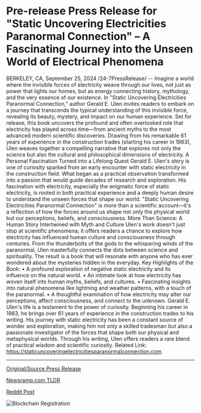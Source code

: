 # Pre-release Press Release for "Static Uncovering Electricities Paranormal Connection" – A Fascinating Journey into the Unseen World of Electrical Phenomena

BERKELEY, CA, September 25, 2024 /24-7PressRelease/ -- Imagine a world where the invisible forces of electricity weave through our lives, not just as power that lights our homes, but as energy connecting history, mythology, and the very essence of our existence. In "Static Uncovering Electricities Paranormal Connection," author Gerald E. Ulen invites readers to embark on a journey that transcends the typical understanding of this invisible force, revealing its beauty, mystery, and impact on our human experience.  Set for release, this book uncovers the profound and often overlooked role that electricity has played across time—from ancient myths to the most advanced modern scientific discoveries. Drawing from his remarkable 61 years of experience in the construction trades (starting his career in 1963), Ulen weaves together a compelling narrative that explores not only the science but also the cultural and philosophical dimensions of electricity.  A Personal Fascination Turned into a Lifelong Quest  Gerald E. Ulen's story is one of curiosity sparked from an early encounter with static electricity in the construction field. What began as a practical observation transformed into a passion that would guide decades of research and exploration. His fascination with electricity, especially the enigmatic force of static electricity, is rooted in both practical experience and a deeply human desire to understand the unseen forces that shape our world. "Static Uncovering Electricities Paranormal Connection" is more than a scientific account—it's a reflection of how the forces around us shape not only the physical world but our perceptions, beliefs, and consciousness.  More Than Science: A Human Story Intertwined with Myth and Culture  Ulen's work doesn't just stop at scientific phenomena; it offers readers a chance to explore how electricity has influenced human culture and consciousness through centuries. From the thunderbolts of the gods to the whispering winds of the paranormal, Ulen masterfully connects the dots between science and spirituality. The result is a book that will resonate with anyone who has ever wondered about the mysteries hidden in the everyday.  Key Highlights of the Book:  • A profound exploration of negative static electricity and its influence on the natural world. • An intimate look at how electricity has woven itself into human myths, beliefs, and cultures. • Fascinating insights into natural phenomena like lightning and weather patterns, with a touch of the paranormal. • A thoughtful examination of how electricity may alter our perceptions, affect consciousness, and connect to the unknown.  Gerald E. Ulen's life is a testament to the power of curiosity. Beginning his career in 1963, he brings over 61 years of experience in the construction trades to his writing. His journey with static electricity has been a constant source of wonder and exploration, making him not only a skilled tradesman but also a passionate investigator of the forces that shape both our physical and metaphysical worlds. Through his writing, Ulen offers readers a rare blend of practical wisdom and scientific curiosity.  Related Link: https://staticuncoveringelectricitiesparanormalconnection.com 

---

[Original/Source Press Release](https://www.24-7pressrelease.com/press-release/514610/pre-release-press-release-for-static-uncovering-electricities-paranormal-connection-a-fascinating-journey-into-the-unseen-world-of-electrical-phenomena)
                    

[Newsramp.com TLDR](None) 



[Reddit Post](https://www.reddit.com/r/newsramp/comments/1foykh6/new_book_explores_the_mysteries_of_electricity/) 



![Blockchain Registration](https://cdn.newsramp.app/24-7PressRelease/qrcode/249/25/keep6oGZ.webp)